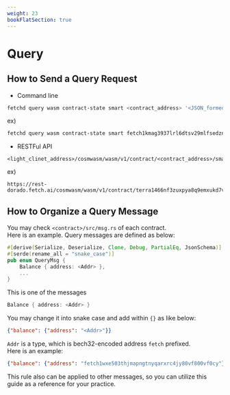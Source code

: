 ```yaml
---
weight: 23
bookFlatSection: true
---
```


# Query

## How to Send a Query Request

- Command line
```bash
fetchd query wasm contract-state smart <contract_address> '<JSON_formed_message>'
```
ex)

```bash
fetchd query wasm contract-state smart fetch1kmag3937lrl6dtsv29mlfsedzngl9egv5c3apnr468q50gu04zrqea398u '{"pairs":{}}'
```

- RESTFul API
```URL
<light_clinet_address>/cosmwasm/wasm/v1/contract/<contract_address>/smart/<JSON_formed_message_with_base64>
```

ex)

```URL
https://rest-dorado.fetch.ai/cosmwasm/wasm/v1/contract/terra1466nf3zuxpya8q9emxukd7vftaf6h4psr0a07srl5zw74zh84yjqxl5qul/smart/eyJwYWlycyI6e319
```

## How to Organize a Query Message

You may check `<contract>/src/msg.rs` of each contract. <br/>
Here is an example. Query messages are defined as below:

```rust
#[derive(Serialize, Deserialize, Clone, Debug, PartialEq, JsonSchema)]
#[serde(rename_all = "snake_case")]
pub enum QueryMsg {
    Balance { address: <Addr> },
    ...
}
```

This is one of the messages
```rust
Balance { address: <Addr> }
```

You may change it into snake case and add within `{}` as like below:
```json
{"balance": {"address": "<Addr>"}}
```

`Addr` is a type, which is bech32-encoded address `fetch` prefixed.<br />
Here is an example:
```json
{"balance": {"address": "fetch1wxe503thjmapngtnyqarxrc4jy80vf800vf0cy"}}
```

This rule also can be applied to other messages, so you can utilize this guide as a reference for your practice.
